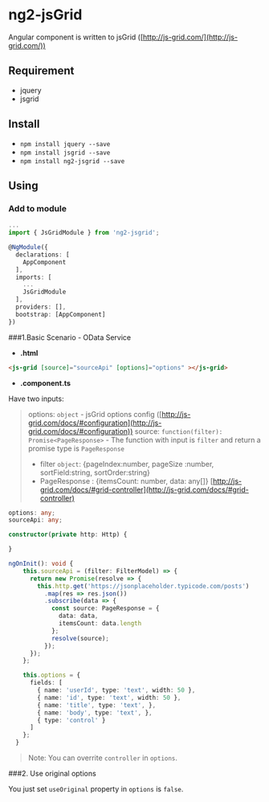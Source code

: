 # ng2-jsGrid
Angular component is written to jsGrid ([http://js-grid.com/](http://js-grid.com/))

## Requirement
- jquery
- jsgrid

## Install
- `npm install jquery --save`
- `npm install jsgrid --save`
- `npm install ng2-jsgrid --save`

## Using

### Add to module
```ts
...
import { JsGridModule } from 'ng2-jsgrid';

@NgModule({
  declarations: [
    AppComponent
  ],
  imports: [
    ...
    JsGridModule
  ],
  providers: [],
  bootstrap: [AppComponent]
})
```

###1.Basic Scenario - OData Service

- **.html**
``` html
<js-grid [source]="sourceApi" [options]="options" ></js-grid>
```

- **.component.ts**

Have two inputs:
> options: `object` - jsGrid options config ([http://js-grid.com/docs/#configuration](http://js-grid.com/docs/#configuration))
> source: `function(filter): Promise<PageResponse>` - The function with input is `filter` and return a promise type is `PageResponse`
  > - filter `object`: {pageIndex:number, pageSize :number, sortField:string, sortOrder:string}
  > - PageResponse : {itemsCount: number, data: any[]}
[http://js-grid.com/docs/#grid-controller](http://js-grid.com/docs/#grid-controller)

``` ts
options: any;
sourceApi: any;

constructor(private http: Http) {

}

ngOnInit(): void {
    this.sourceApi = (filter: FilterModel) => {
      return new Promise(resolve => {
        this.http.get('https://jsonplaceholder.typicode.com/posts')
          .map(res => res.json())
          .subscribe(data => {
            const source: PageResponse = {
              data: data,
              itemsCount: data.length
            };
            resolve(source);
          });
      });
    };

    this.options = {
      fields: [
        { name: 'userId', type: 'text', width: 50 },
        { name: 'id', type: 'text', width: 50 },
        { name: 'title', type: 'text', },
        { name: 'body', type: 'text', },
        { type: 'control' }
      ]
    };
  }
```

> Note: You can overrite `controller` in `options`.

###2. Use original options

You just set `useOriginal` property in `options` is `false`.
